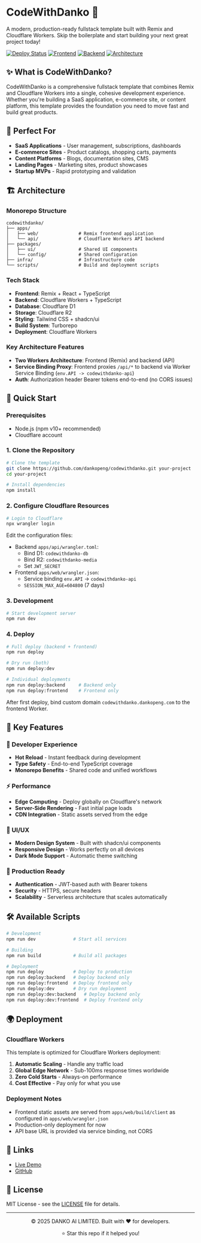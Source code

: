 # CodeWithDanko 🚀

A modern, production-ready fullstack template built with Remix and Cloudflare Workers. Skip the boilerplate and start building your next great project today!

[![Deploy Status](https://img.shields.io/badge/Deploy-Success-brightgreen)](https://codewithdanko.dankopeng.com)
[![Frontend](https://img.shields.io/badge/Frontend-Remix-blue)](https://remix.run)
[![Backend](https://img.shields.io/badge/Backend-Cloudflare%20Workers-orange)](https://workers.cloudflare.com)
[![Architecture](https://img.shields.io/badge/Architecture-Monorepo-purple)](https://turbo.build)

## ✨ What is CodeWithDanko?

CodeWithDanko is a comprehensive fullstack template that combines Remix and Cloudflare Workers into a single, cohesive development experience. Whether you're building a SaaS application, e-commerce site, or content platform, this template provides the foundation you need to move fast and build great products.

## 🎯 Perfect For

- **SaaS Applications** - User management, subscriptions, dashboards
- **E-commerce Sites** - Product catalogs, shopping carts, payments
- **Content Platforms** - Blogs, documentation sites, CMS
- **Landing Pages** - Marketing sites, product showcases
- **Startup MVPs** - Rapid prototyping and validation

## 🏗️ Architecture

### Monorepo Structure
```
codewithdanko/
├── apps/
│   ├── web/               # Remix frontend application
│   └── api/               # Cloudflare Workers API backend
├── packages/
│   ├── ui/                # Shared UI components
│   └── config/            # Shared configuration
├── infra/                 # Infrastructure code
└── scripts/               # Build and deployment scripts
```

### Tech Stack
- **Frontend**: Remix + React + TypeScript
- **Backend**: Cloudflare Workers + TypeScript
- **Database**: Cloudflare D1
- **Storage**: Cloudflare R2
- **Styling**: Tailwind CSS + shadcn/ui
- **Build System**: Turborepo
- **Deployment**: Cloudflare Workers

### Key Architecture Features
- **Two Workers Architecture**: Frontend (Remix) and backend (API)
- **Service Binding Proxy**: Frontend proxies `/api/*` to backend via Worker Service Binding (`env.API -> codewithdanko-api`)
- **Auth**: Authorization header Bearer tokens end-to-end (no CORS issues)

## 🚀 Quick Start

### Prerequisites
- Node.js (npm v10+ recommended)
- Cloudflare account

### 1. Clone the Repository
```bash
# Clone the template
git clone https://github.com/dankopeng/codewithdanko.git your-project
cd your-project

# Install dependencies
npm install
```

### 2. Configure Cloudflare Resources
```bash
# Login to Cloudflare
npx wrangler login
```

Edit the configuration files:
- Backend `apps/api/wrangler.toml`:
  - Bind D1: `codewithdanko-db`
  - Bind R2: `codewithdanko-media`
  - Set `JWT_SECRET`
- Frontend `apps/web/wrangler.json`:
  - Service binding `env.API` -> `codewithdanko-api`
  - `SESSION_MAX_AGE=604800` (7 days)


### 3. Development
```bash
# Start development server
npm run dev
```

### 4. Deploy
```bash
# Full deploy (backend + frontend)
npm run deploy

# Dry run (both)
npm run deploy:dev

# Individual deployments
npm run deploy:backend     # Backend only
npm run deploy:frontend    # Frontend only
```

After first deploy, bind custom domain `codewithdanko.dankopeng.com` to the frontend Worker.

## 🌟 Key Features

### 🔧 Developer Experience
- **Hot Reload** - Instant feedback during development
- **Type Safety** - End-to-end TypeScript coverage
- **Monorepo Benefits** - Shared code and unified workflows

### ⚡ Performance
- **Edge Computing** - Deploy globally on Cloudflare's network
- **Server-Side Rendering** - Fast initial page loads
- **CDN Integration** - Static assets served from the edge

### 🎨 UI/UX
- **Modern Design System** - Built with shadcn/ui components
- **Responsive Design** - Works perfectly on all devices
- **Dark Mode Support** - Automatic theme switching

### 🔐 Production Ready
- **Authentication** - JWT-based auth with Bearer tokens
- **Security** - HTTPS, secure headers
- **Scalability** - Serverless architecture that scales automatically

## 🛠️ Available Scripts

```bash
# Development
npm run dev              # Start all services

# Building
npm run build            # Build all packages

# Deployment
npm run deploy           # Deploy to production
npm run deploy:backend   # Deploy backend only
npm run deploy:frontend  # Deploy frontend only
npm run deploy:dev       # Dry run deployment
npm run deploy:dev:backend   # Deploy backend only
npm run deploy:dev:frontend  # Deploy frontend only    
```

## 🌍 Deployment

### Cloudflare Workers
This template is optimized for Cloudflare Workers deployment:

1. **Automatic Scaling** - Handle any traffic load
2. **Global Edge Network** - Sub-100ms response times worldwide
3. **Zero Cold Starts** - Always-on performance
4. **Cost Effective** - Pay only for what you use

### Deployment Notes
- Frontend static assets are served from `apps/web/build/client` as configured in `apps/web/wrangler.json`
- Production-only deployment for now
- API base URL is provided via service binding, not CORS

## 🔗 Links

- [Live Demo](https://codewithdanko.dankopeng.com)
- [GitHub](https://github.com/dankopeng/codewithdanko)

## 📄 License

MIT License - see the [LICENSE](LICENSE) file for details.

---

<div align="center">
  <p>© 2025 DANKO AI LIMITED. Built with ❤️ for developers.</p>
  <p>⭐ Star this repo if it helped you!</p>
</div>

